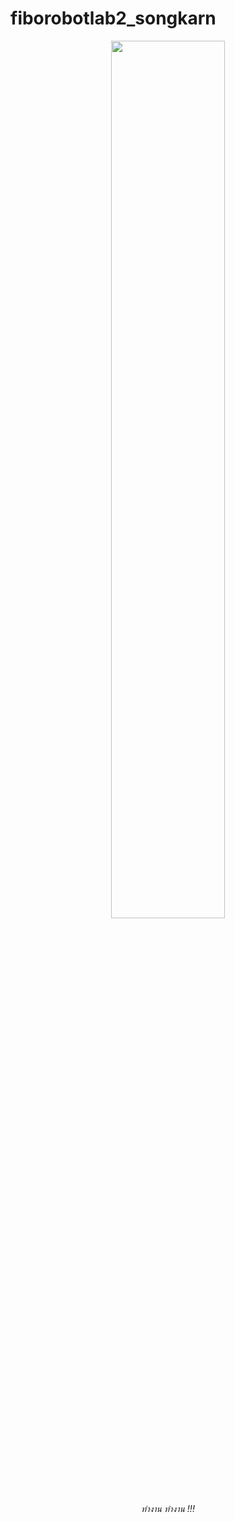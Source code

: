 # fiborobotlab2_songkarn
<p align="center">
  <a href=https://www.facebook.com/pannatorn.bongkotampon><img src="https://thematter.co/wp-content/uploads/2022/03/%E0%B8%8A%E0%B8%B1%E0%B8%8A%E0%B8%8A%E0%B8%B2%E0%B8%95%E0%B8%B4_web-600x454.jpg" width="60%"/></a>
  <br /><em>ทำงาน ทำงาน !!!</em>
</p>
 
